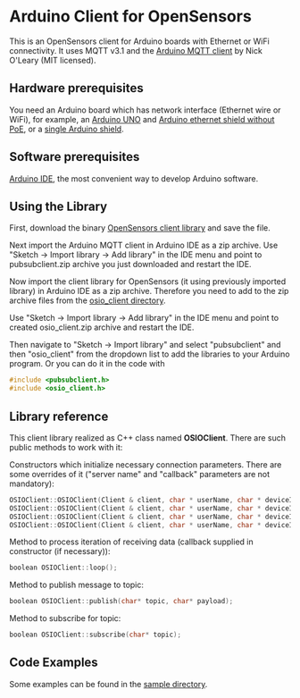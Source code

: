 # Arduino Client for OpenSensors

This is an OpenSensors client for Arduino boards with Ethernet or WiFi connectivity. It uses MQTT v3.1 and the [Arduino MQTT client](http://knolleary.net/arduino-client-for-mqtt/) by Nick O'Leary (MIT licensed).

## Hardware prerequisites

You need an Arduino board which has network interface (Ethernet wire or WiFi), for example, an [Arduino UNO](http://arduino.cc/en/Main/arduinoBoardUno) and [Arduino ethernet shield without PoE](http://store.arduino.cc/product/A000072), or a [single Arduino shield](http://arduino.cc/en/Main/ArduinoEthernetShield).

## Software prerequisites

[Arduino IDE](http://arduino.cc/en/main/software), the most convenient way to develop Arduino software.

## Using the Library

First, download the binary [OpenSensors client library](https://github.com/OpenSensorsIO/opensensorsIO-arduino/raw/master/pubsubclient/pubsubclient.zip) and save the file.

Next import the Arduino MQTT client in Arduino IDE as a zip archive. Use "Sketch -> Import library -> Add library" in the IDE menu and point to pubsubclient.zip archive you just downloaded and restart the IDE.

Now import the client library for OpenSensors (it using previously imported library) in Arduino IDE as a zip archive. Therefore you need
to add to the zip archive files from the [osio_client directory](./osio_client).

Use "Sketch -> Import library -> Add library" in the IDE menu and point to created osio_client.zip archive
and restart the IDE.

Then navigate to "Sketch -> Import library" and select "pubsubclient" and then "osio_client" from the dropdown list to add
the libraries to your Arduino program. Or you can do it in the code with

``` c
#include <pubsubclient.h>
#include <osio_client.h>
```

## Library reference

This client library realized as C++ class named **OSIOClient**. There are such public methods to work with it:

Constructors which initialize necessary connection parameters. There are some overrides of it ("server name" and "callback" parameters are not mandatory):

``` c
OSIOClient::OSIOClient(Client & client, char * userName, char * deviceId, char * devicePassword);
OSIOClient::OSIOClient(Client & client, char * userName, char * deviceId, char * devicePassword, char * serverName);
OSIOClient::OSIOClient(Client & client, char * userName, char * deviceId, char * devicePassword, void (*callback)(char*,uint8_t*,unsigned int));
OSIOClient::OSIOClient(Client & client, char * userName, char * deviceId, char * devicePassword, char * serverName, void (*callback)(char*,uint8_t*,unsigned int));
```

Method to process iteration of receiving data (callback supplied in constructor (if necessary)):

``` c
boolean OSIOClient::loop();
```

Method to publish message to topic:

``` c
boolean OSIOClient::publish(char* topic, char* payload);
```

Method to subscribe for topic:

``` c
boolean OSIOClient::subscribe(char* topic);
```

## Code Examples

Some examples can be found in the [sample directory](./sample).
